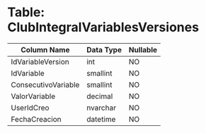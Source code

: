 # Table: ClubIntegralVariablesVersiones

| Column Name | Data Type | Nullable |
|-------------|-----------|----------|
| IdVariableVersion | int | NO |
| IdVariable | smallint | NO |
| ConsecutivoVariable | smallint | NO |
| ValorVariable | decimal | NO |
| UserIdCreo | nvarchar | NO |
| FechaCreacion | datetime | NO |
